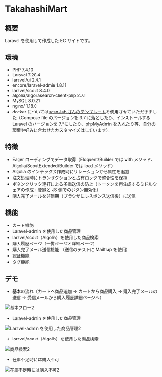 # TakahashiMart

## 概要

Laravel を使用して作成した EC サイトです。

## 環境

- PHP 7.4.10
- Laravel 7.28.4
- laravel/ui 2.4.1
- encore/laravel-admin 1.8.11
- laravel/scout 8.4.0
- algolia/algoliasearch-client-php 2.7.1
- MySQL 8.0.21
- nginx/ 1.18.0
- docker については[ucan-lab さんのテンプレート](https://github.com/ucan-lab/docker-laravel)を使用させていただきました（Compose file のバージョンを 3.7 に落としたり、インストールする Laravel のバージョンを 7.\*にしたり、phpMyAdmin を入れたり等、自分の環境や好みに合わせたカスタマイズはしています）。

## 特徴

- Eager ローディングでデータ取得（Eloquent\Builder では with メソッド、Algolia\ScoutExtended\Builder では load メソッド）
- Algolia のインデックス作成時にリレーションから属性を追加
- 注文処理時にトランザクションと占有ロックで整合性を保持
- ボタンクリック連打による多重送信の防止（トークンを再生成するミドルウェアの作成・登録と JS 側でのボタン無効化）
- 購入完了メールを非同期（ブラウザにレスポンス送信後）に送信

## 機能

- カート機能
- Laravel-admin を使用した商品管理
- laravel/scout（Algolia）を使用した商品検索
- 購入履歴ページ（一覧ページと詳細ページ）
- 購入完了メール送信機能 （送信のテストに Mailtrap を使用）
- 認証機能
- タグ機能

## デモ

- 基本の流れ（カートへ商品追加 -> カートから商品購入 -> 購入完了メールの送信 -> 受信メールから購入履歴詳細ページへ）

![基本フロー2](https://user-images.githubusercontent.com/58397349/103074537-21c4d900-460d-11eb-86bd-9d4a1e17396d.gif)

- Laravel-admin を使用した商品管理

![Laravel-admin を使用した商品管理2](https://user-images.githubusercontent.com/58397349/103074586-4620b580-460d-11eb-97d1-8953b910026e.gif)

- laravel/scout（Algolia）を使用した商品検索

![商品検索2](https://user-images.githubusercontent.com/58397349/103074598-4b7e0000-460d-11eb-8655-fc64ee2227de.gif)

- 在庫不足時には購入不可

![在庫不足時には購入不可2](https://user-images.githubusercontent.com/58397349/103074604-52a50e00-460d-11eb-86d2-a55659875501.gif)
